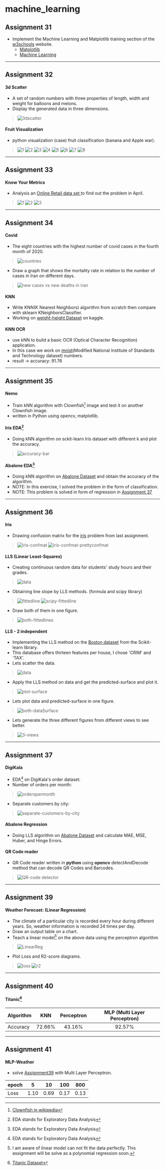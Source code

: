 # machine_learning
## Assignment 31
- Implement the Machine Learning and Matplotlib training section of the <a href='https://www.w3schools.com'>w3schools</a> website.
  - <a href='https://www.w3schools.com/python/matplotlib_intro.asp'>Matplotlib</a>
  - <a href='https://www.w3schools.com/python/python_ml_getting_started.asp'>Machine Learning</a>
---
## Assignment 32
#### 3d Scatter
- A set of random numbers with three properties of length, width and weight for balloons and melons.
- Display the generated data in three dimensions.
>  ![3dscatter](https://user-images.githubusercontent.com/77120507/149618006-bde5b46e-6de0-4fa4-8f67-dea8e771b0ff.png)

#### Fruit Visualization
- python visualization (case) fruit classification (banana and Apple war).
> ![1](https://user-images.githubusercontent.com/77120507/149618040-beb648f6-3dda-402f-8af1-d47c0ffa2e54.png)
![2](https://user-images.githubusercontent.com/77120507/149618043-d4a76456-8c3a-4747-a3d9-304bc4bd28a9.png)
![3](https://user-images.githubusercontent.com/77120507/149618046-60d315f6-d1a3-4b23-8917-b9201a424a51.png)
![4](https://user-images.githubusercontent.com/77120507/149618047-3400b287-051c-44f1-a4b8-d64e0f95b407.png)
![5](https://user-images.githubusercontent.com/77120507/149618048-1e4d83ca-1a2e-4cc7-a21b-9422d83f9eba.png)
![6](https://user-images.githubusercontent.com/77120507/149618049-f3dee545-7b4b-4d69-a8ed-3ab0d13dacc8.png)
![7](https://user-images.githubusercontent.com/77120507/149618051-1f6199c7-6b8e-4705-8720-1adb7230a5fa.png)
![8](https://user-images.githubusercontent.com/77120507/149618052-75e0f4b8-7ed0-43c7-9523-2e8def7fdd09.png)
---
## Assignment 33
#### Know Your Metrics
- Analysis an <a href='https://www.kaggle.com/vijayuv/onlineretail/discussion/130783'>Online Retail data set </a>to find out the problem in April.
> ![1](https://user-images.githubusercontent.com/77120507/150130034-d7e275f6-c1b1-4482-99ed-365a502e6a4f.png)
![2](https://user-images.githubusercontent.com/77120507/150130040-b6253d82-9378-4de8-acef-dc7441cde2bf.png)
![3](https://user-images.githubusercontent.com/77120507/150130041-c9d39386-60f6-495a-85fd-45f8be1ffbe7.png)
---
## Assignment 34
#### Covid
- The eight countries with the highest number of covid cases in the fourth month of 2020.
> ![countries](https://user-images.githubusercontent.com/77120507/150640172-524a5918-50b6-449b-8301-a474365d9911.PNG)

- Draw a graph that shows the mortality rate in relation to the number of cases in Iran on different days.
> ![new cases vs new deaths in iran](https://user-images.githubusercontent.com/77120507/150640175-a67d39b3-4817-4667-ad83-d6ed96fce6a7.png)

#### KNN
- Write KNN(K Nearest Neighbors) algorithm from scratch then compare with sklearn KNeighborsClassifier.
- Working on <a href='https://www.kaggle.com/mustafaali96/weight-height'>weight-height Dataset</a> on kaggle.


#### KNN OCR
- use kNN to build a basic OCR (Optical Character Recognition) application.
- In this case we work on <a href='https://github.com/BenyaminZojaji/Machine_Learning/blob/main/Assignment34/img/mnist.png'>mnist</a>(Modified National Institute of Standards and Technology dataset) numbers.
- result ->  accuracy: 91.76
---
## Assignment 35
#### Nemo
- Train kNN algorithm with Clownfish[^1] image and test it on another Clownfish image.
- written in Python using opencv, matplotlib.

#### Iris EDA[^eda]
- Doing kNN algorithm on sckit-learn Iris dataset with different k and plot the accuracy.
> ![accuracy-bar](https://user-images.githubusercontent.com/77120507/152134392-9a379333-3c1c-4396-a2cd-0d52c66e1b20.png)

#### Abalone EDA[^eda]
- Doing kNN algorithm on <a href='https://archive.ics.uci.edu/ml/datasets/abalone'>Abalone Dataset</a> and obtain the accuracy of the algorithm.
- NOTE: In this exercise, I solved the problem in the form of classification.
- NOTE: This problem is solved in form of regression in <a href='https://github.com/BenyaminZojaji/Machine_Learning/tree/main/Assignment37'>Assignment 37</a>

[^1]: <a href='https://en.wikipedia.org/wiki/Amphiprioninae'>Clownfish in wikipedia</a>
[^2]: EDA stands for Exploratory Data Analysis
---
## Assignment 36
#### Iris
- Drawing confusion matrix for the <a href='https://github.com/BenyaminZojaji/Machine_Learning/tree/main/Assignment35'>iris</a> problem from last assignment.
> ![iris-confmat](https://user-images.githubusercontent.com/77120507/152503716-ec39c3dc-8ce8-4d5d-912f-0272929323ca.png)
![iris-confmat-prettyconfmat](https://user-images.githubusercontent.com/77120507/152504588-b1e684e5-1da9-4b71-8e88-a87ef0ac7b65.png)

#### LLS (Linear Least-Squares)
- Creating continuous random data for students' study hours and their grades.
> ![data](https://user-images.githubusercontent.com/77120507/152536915-f1e7c2fc-8827-44da-8939-bd66c8177483.png)
- Obtaining line slope by LLS methods. (formula and scipy library)
> ![fittedline](https://user-images.githubusercontent.com/77120507/152535641-a1bed5ea-f895-41cb-b0d5-8d4ca587a49f.png)
![scipy-fittedline](https://user-images.githubusercontent.com/77120507/152535658-7702ade7-d41b-4ab0-8333-bd6c7cbcc5ce.png)
- Draw both of them in one figure.
> ![both-fittedlines](https://user-images.githubusercontent.com/77120507/152535669-bd944145-1e2e-4519-b34d-9c4257b78013.png)

#### LLS - 2 independent
- Implementing the LLS method on the <a href='https://scikit-learn.org/stable/modules/generated/sklearn.datasets.load_boston.html'>Boston dataset</a> from the Scikit-learn library.
- This database offers thirteen features per house, I chose 'CRIM' and 'TAX'.
- Lets scatter the data.
> ![data](https://user-images.githubusercontent.com/77120507/152638221-adb5a55e-a7bf-4530-a639-aebe7981bcf1.png)
- Apply the LLS method on data and get the predicted-surface and plot it.
> ![plot-surface](https://user-images.githubusercontent.com/77120507/152638222-133fc3f5-854a-4e69-9e3c-7c5421932df3.png)
- Lets plot data and predicted-surface in one figure. 
> ![both-dataSurface](https://user-images.githubusercontent.com/77120507/152638215-745ba00d-4d07-4f49-a219-cd7ba5910d06.png)
- Lets generate the three different figures from different views to see better.
> ![3-views](https://user-images.githubusercontent.com/77120507/152638023-e3650536-30e8-4acb-9042-b8f1633af79d.png)
---
## Assignment 37
#### DigiKala
- EDA[^eda] on DigiKala's order dataset.
- Number of orders per month:
> ![orderspermonth](https://user-images.githubusercontent.com/77120507/152968912-93b8b8e4-86a7-4858-b5dc-d409461c5d42.png)
- Separate customers by city:
> ![separate-customers-by-city](https://user-images.githubusercontent.com/77120507/152969458-3eecb989-fb6b-4dfa-a396-137182fa61d8.png)

#### Abalone Regression
- Doing LLS algorithm on <a href='https://archive.ics.uci.edu/ml/datasets/abalone'>Abalone Dataset</a> and calculate MAE, MSE, Huber, and Hinge Errors.

#### QR Code reader
- QR Code reader written in **python** using **opencv** detectAndDecode method that can decode QR Codes and Barcodes.
> ![QR-code detector](https://user-images.githubusercontent.com/77120507/152825966-57ff2ebb-7756-4fb0-8b0e-231b850ca82b.png)

[^eda]: EDA stands for Exploratory Data Analysis
---
## Assignment 39
#### Weather Forecast: (Linear Regression)
- The climate of a particular city is recorded every hour during different years. So, weather information is recorded 24 times per day.
- Draw an output table on a chart.
- Teach a linear model[^bad-fit-1] on the above data using the perceptron algorithm
> ![LinearReg](https://user-images.githubusercontent.com/77120507/154800951-3ae9e380-6c88-4ad1-ae20-5cd299fe9f97.png)
- Plot Loss and R2-score diagrams.
> ![loss](https://user-images.githubusercontent.com/77120507/154802051-e81a8ff1-5883-4b66-86e7-455c2cfbdfdb.png)
![r2](https://user-images.githubusercontent.com/77120507/154802054-d9bf3211-3220-4e1f-8eab-5c728ced739e.png)

[^bad-fit-1]: I am aware of linear model can not fit the data perfectly. This assignment will be solve as a polynomial regression soon.
---
## Assignment 40
#### Titanic[^titanic_dataset]


| Algorithm        | KNN           | Perceptron  | MLP (Multi Layer Perceptron) |
| ------------- |:-------------:|:-----:|:---:|
| Accuracy | 72.66% | 43.16% | 92.57% |

[^titanic_dataset]: <a href='https://www.kaggle.com/c/titanic/data'>Titanic Dataset</a>
---
## Assignment 41
#### MLP-Weather
- solve <a href='https://github.com/BenyaminZojaji/Machine_Learning/tree/main/Assignment39'>Assignment39</a> with Multi Layer Perceptron.

| epoch        | 5           | 10  | 100 | 800 |
| ------------- |:-------------:|:-----:|:---:|:---:|
| Loss | 1.10 | 0.69 | 0.17 | 0.13 |
